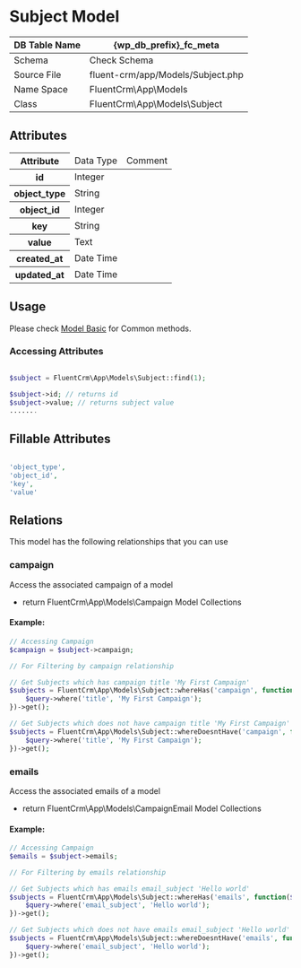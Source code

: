 # Subject Model

| DB Table Name | {wp_db_prefix}_fc_meta                                                   |
|---------------|--------------------------------------------------------------------------|
| Schema        | <a :href="$withBase('/database/#fc-subscribers-table')">Check Schema</a> |
| Source File   | fluent-crm/app/Models/Subject.php                                           |
| Name Space    | FluentCrm\App\Models                                                     |
| Class         | FluentCrm\App\Models\Subject                                                |

## Attributes
<table class="nowrap">
   <thead>
      <tr>
         <th>Attribute</th>
         <td>Data Type</td>
         <td>Comment</td>
      </tr>
   </thead>
   <tbody>
      <tr>
         <th>id</th>
         <td>Integer</td>
         <td></td>
      </tr>
      <tr>
         <th>object_type</th>
         <td>String</td>
         <td></td>
      </tr>
      <tr>
         <th>object_id</th>
         <td>Integer</td>
         <td></td>
      </tr>
      <tr>
         <th>key</th>
         <td>String</td>
         <td></td>
      </tr>
      <tr>
         <th>value</th>
         <td>Text</td>
         <td></td>
      </tr>
      <tr>
         <th>created_at</th>
         <td>Date Time</td>
         <td></td>
      </tr>
      <tr>
         <th>updated_at</th>
         <td>Date Time</td>
         <td></td>
      </tr>
   </tbody>
</table>

## Usage
Please check <a href="/database/models/">Model Basic</a> for Common methods.


### Accessing Attributes

```php 

$subject = FluentCrm\App\Models\Subject::find(1);

$subject->id; // returns id
$subject->value; // returns subject value
.......
```


## Fillable Attributes

```php

'object_type',
'object_id',
'key',
'value'
```


## Relations
This model has the following relationships that you can use

### campaign
Access the associated campaign of a model

- return FluentCrm\App\Models\Campaign Model Collections

#### Example:
```php 
// Accessing Campaign
$campaign = $subject->campaign;

// For Filtering by campaign relationship

// Get Subjects which has campaign title 'My First Campaign'
$subjects = FluentCrm\App\Models\Subject::whereHas('campaign', function($query) {
    $query->where('title', 'My First Campaign');
})->get();

// Get Subjects which does not have campaign title 'My First Campaign'
$subjects = FluentCrm\App\Models\Subject::whereDoesntHave('campaign', function($query) {
    $query->where('title', 'My First Campaign');
})->get();

```



### emails
Access the associated emails of a model

- return FluentCrm\App\Models\CampaignEmail Model Collections

#### Example:
```php 
// Accessing Campaign
$emails = $subject->emails;

// For Filtering by emails relationship

// Get Subjects which has emails email_subject 'Hello world'
$subjects = FluentCrm\App\Models\Subject::whereHas('emails', function($query) {
    $query->where('email_subject', 'Hello world');
})->get();

// Get Subjects which does not have emails email_subject 'Hello world'
$subjects = FluentCrm\App\Models\Subject::whereDoesntHave('emails', function($query) {
    $query->where('email_subject', 'Hello world');
})->get();

```